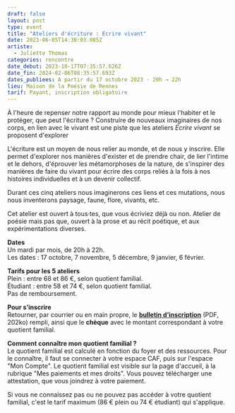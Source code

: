 ```yaml
---
draft: false
layout: post
type: event
title: "Ateliers d'écriture : Ecrire vivant"
date: 2023-06-05T14:30:03.085Z
artiste:
  - Juliette Thomas
categories: rencontre
date_debut: 2023-10-17T07:35:57.626Z
date_fin: 2024-02-06T08:35:57.693Z
dates_publiees: A partir du 17 octobre 2023 · 20h → 22h
lieu: Maison de la Poésie de Rennes
tarif: Payant, inscription obligatoire
---
```

À l'heure de repenser notre rapport au monde pour mieux l'habiter et le protéger, que peut l'écriture ? Construire de nouveaux imaginaires de nos corps, en lien avec le vivant est une piste que les ateliers *Écrire vivant* se proposent d'explorer

L'écriture est un moyen de nous relier au monde, et de nous y inscrire. Elle permet d'explorer nos manières d'exister et de prendre chair, de lier l'intime et le dehors, d'éprouver les métamorphoses de la nature, de s'inspirer des manières de faire du vivant pour écrire des corps reliés à la fois à nos histoires individuelles et à un devenir collectif.

Durant ces cinq ateliers nous imaginerons ces liens et ces mutations, nous nous inventerons paysage, faune, flore, vivants, etc.

Cet atelier est ouvert à tous·tes, que vous écriviez déjà ou non. Atelier de poésie mais pas que, ouvert à la prose et au récit poétique, et aux expérimentations diverses. 

**Dates**\
Un mardi par mois, de 20h à 22h.\
Les dates : 17 octobre, 7 novembre, 5 décembre, 9 janvier, 6 février.

**Tarifs pour les 5 ateliers**\
Plein : entre 68 et 86 €, selon quotient familial.\
Étudiant : entre 58 et 74 €, selon quotient familial.\
Pas de remboursement.

**Pour s’inscrire**\
Retourner, par courrier ou en main propre, le **[bulletin d’inscription](/imgs/inscription-ateliers-juliette-thomas.pdf)** (PDF, 202ko) rempli, ainsi que le **chèque** avec le montant correspondant à votre quotient familial.

**Comment connaître mon quotient familial ?**\
Le quotient familial est calculé en fonction du foyer et des ressources. Pour le connaître, il faut se connecter à votre espace CAF, puis sur l'espace "Mon Compte". Le quotient familial est visible sur la page d'accueil, à la rubrique "Mes paiements et mes droits". Vous pouvez télécharger une attestation, que vous joindrez à votre paiement.

Si vous ne connaissez pas ou ne pouvez pas accéder à votre quotient familial, c'est le tarif maximum (86 € plein ou 74 € étudiant) qui s'applique.
